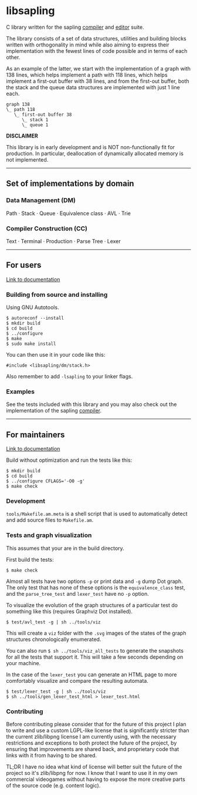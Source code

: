 # libsapling

C library written for the sapling
[compiler](https://github.com/andriybyelikov/sapling) and
[editor](https://github.com/andriybyelikov/sapling-gui) suite.

The library consists of a set of data structures, utilities and building blocks
written with orthogonality in mind while also aiming to express their implementation with the fewest lines of code possible and in terms of each
other.

As an example of the latter, we start with the implementation of a graph with
138 lines, which helps implement a path with 118 lines, which helps implement a
first-out buffer with 38 lines, and from the first-out buffer, both the stack
and the queue data structures are implemented with just 1 line each.

```
graph 138
\_ path 118
   \_ first-out buffer 38
      \_ stack 1
      \_ queue 1
```

**DISCLAIMER**

This library is in early development and is NOT non-functionally fit for
production. In particular, deallocation of dynamically allocated memory is not
implemented.

---


## Set of implementations by domain

### Data Management (DM)

Path ·
Stack ·
Queue ·
Equivalence class ·
AVL ·
Trie

### Compiler Construction (CC)

Text ·
Terminal ·
Production ·
Parse Tree ·
Lexer

---


## For users

[Link to documentation](https://andriybyelikov.github.io/libsapling/docs/users/html/index.html)

### Building from source and installing

Using GNU Autotools.

```
$ autoreconf --install
$ mkdir build
$ cd build
$ ../configure
$ make
$ sudo make install
```

You can then use it in your code like this:

```
#include <libsapling/dm/stack.h>
```

Also remember to add ```-lsapling``` to your linker flags.

### Examples

See the tests included with this library and you may also check out the
implementation of the sapling [compiler](https://github.com/andriybyelikov/sapling).

---

## For maintainers

[Link to documentation](https://andriybyelikov.github.io/libsapling/docs/maintainers/html/index.html)

Build without optimization and run the tests like this:

```
$ mkdir build
$ cd build
$ ../configure CFLAGS='-O0 -g'
$ make check
```

### Development

`tools/Makefile.am.meta` is a shell script that is used to automatically detect
and add source files to `Makefile.am`.

### Tests and graph visualization

This assumes that your are in the build directory.

First build the tests:

`$ make check`

Almost all tests have two options `-p` or print data and `-g` dump Dot graph.
The only test that has none of these options is the `equivalence_class` test,
and the `parse_tree_test` and `lexer_test` have no `-p` option.

To visualize the evolution of the graph structures of a particular test do
something like this (requires Graphviz Dot installed).

`$ test/avl_test -g | sh ../tools/viz`

This will create a `viz` folder with the `.svg` images of the states of the 
graph structures chronologically enumerated.

You can also run `$ sh ../tools/viz_all_tests` to generate the snapshots for
all the tests that support it. This will take a few seconds depending on your
machine.

In the case of the `lexer_test` you can generate an HTML page to more
comfortably visualize and compare the resulting automata.

```
$ test/lexer_test -g | sh ../tools/viz
$ sh ../tools/gen_lexer_test_html > lexer_test.html
```

### Contributing

Before contributing please consider that for the future of this project I plan
to write and use a custom LGPL-like license that is significantly stricter than
the current zlib/libpng license I am currently using, with the necessary
restrictions and exceptions to both protect the future of the project, by
ensuring that improvements are shared back, and proprietary code that links
with it from having to be shared.

TL;DR I have no idea what kind of license will better suit the future of the
project so it's zlib/libpng for now. I know that I want to use it in my own
commercial videogames without having to expose the more creative parts of the
source code (e.g. content logic).
